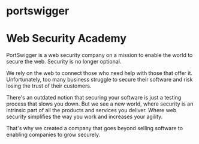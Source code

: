 # portswigger
# Web Security Academy 


PortSwigger is a web security company on a mission to enable the world to secure the web.
Security is no longer optional.

We rely on the web to connect those who need help with those that offer it. Unfortunately, too many business struggle to secure their software and risk losing the trust of their customers.

There's an outdated notion that securing your software is just a testing process that slows you down. But we see a new world, where security is an intrinsic part of all the products and services you deliver. Where web security simplifies the way you work and increases your agility.

That's why we created a company that goes beyond selling software to enabling companies to grow securely.
